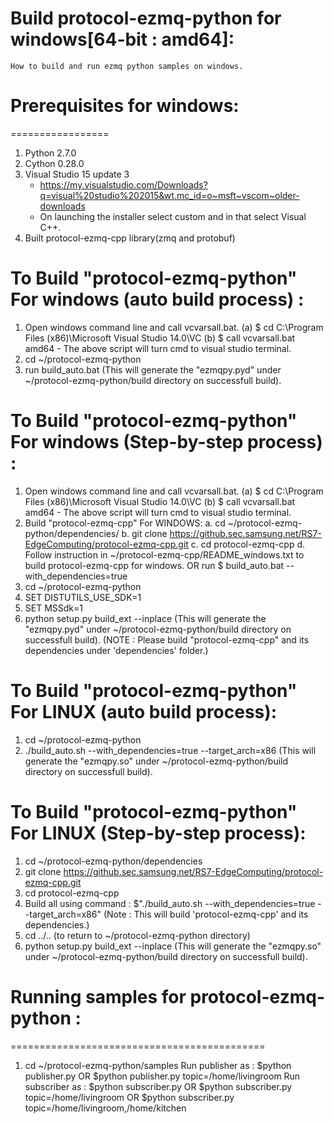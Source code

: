 # Build protocol-ezmq-python for windows[64-bit : amd64]:
	How to build and run ezmq python samples on windows.

# Prerequisites for windows: 
=================
1. Python 2.7.0
2. Cython 0.28.0
3. Visual Studio 15 update 3
   - https://my.visualstudio.com/Downloads?q=visual%20studio%202015&wt.mc_id=o~msft~vscom~older-downloads
   - On launching the installer select custom and in that select Visual C++.
4. Built protocol-ezmq-cpp library(zmq and protobuf)

To Build "protocol-ezmq-python" For windows (auto build process) :
========================================================================
1. Open windows command line and call vcvarsall.bat.
    (a) $ cd C:\Program Files (x86)\Microsoft Visual Studio 14.0\VC
    (b) $ call vcvarsall.bat amd64
        - The above script will turn cmd to visual studio terminal.
2. cd ~/protocol-ezmq-python
3. run build_auto.bat
	(This will generate the "ezmqpy.pyd" under ~/protocol-ezmq-python/build directory
		on successfull build).

To Build "protocol-ezmq-python" For windows (Step-by-step process) : 
====================================================================
1. Open windows command line and call vcvarsall.bat.
    (a) $ cd C:\Program Files (x86)\Microsoft Visual Studio 14.0\VC
    (b) $ call vcvarsall.bat amd64
        - The above script will turn cmd to visual studio terminal.
2. Build "protocol-ezmq-cpp" For WINDOWS: 
	a. cd ~/protocol-ezmq-python/dependencies/ 
	b. git clone https://github.sec.samsung.net/RS7-EdgeComputing/protocol-ezmq-cpp.git
	c. cd protocol-ezmq-cpp
	d. Follow instruction in ~/protocol-ezmq-cpp/README_windows.txt
		to build protocol-ezmq-cpp for windows.
		OR
 	   run $ build_auto.bat --with_dependencies=true
3. cd ~/protocol-ezmq-python
4. SET DISTUTILS_USE_SDK=1
5. SET MSSdk=1
6. python setup.py build_ext --inplace
	(This will generate the "ezmqpy.pyd" under ~/protocol-ezmq-python/build directory
		on successfull build).
	(NOTE : Please build "protocol-ezmq-cpp" and its dependencies under 'dependencies' folder.)
	
To Build "protocol-ezmq-python" For LINUX (auto build process): 
=================================================================
1. cd ~/protocol-ezmq-python
2. ./build_auto.sh --with_dependencies=true --target_arch=x86
	(This will generate the "ezmqpy.so" under ~/protocol-ezmq-python/build directory
		on successfull build).
	
To Build "protocol-ezmq-python" For LINUX (Step-by-step process): 
=================================================================
1. cd ~/protocol-ezmq-python/dependencies
2. git clone https://github.sec.samsung.net/RS7-EdgeComputing/protocol-ezmq-cpp.git
3. cd protocol-ezmq-cpp
4. Build all using command : $"./build_auto.sh --with_dependencies=true --target_arch=x86"
	(Note : This will build 'protocol-ezmq-cpp' and its dependencies.)
5. cd ../.. (to return to ~/protocol-ezmq-python directory)
6. python setup.py build_ext --inplace
	(This will generate the "ezmqpy.so" under ~/protocol-ezmq-python/build directory
		on successfull build).

# Running samples for protocol-ezmq-python : 
============================================
1. cd ~/protocol-ezmq-python/samples
	Run publisher as : $python publisher.py
		OR $python publisher.py topic=/home/livingroom
	Run subscriber as : $python subscriber.py
		OR $python subscriber.py topic=/home/livingroom
		OR $python subscriber.py topic=/home/livingroom,/home/kitchen

